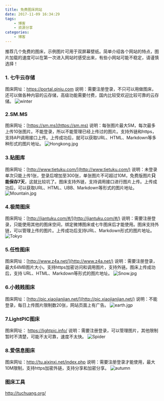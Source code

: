 ```yaml
---
title: 免费图床网站
date: 2017-11-09 16:34:29
tags:
    - 博客
    - 资源分享
categories:
    - 博客
---
```


推荐几个免费的图床，示例图片可用于双屏幕壁纸。简单介绍各个网站的特点，图片加载的速度可以在第一次进入网站时感受出来，有些小网站可能不稳定，请谨慎选择！

<!-- more -->

### 1. 七牛云存储

图床网址：https://portal.qiniu.com
说明：需要注册登录，不只可以用做图床，还可以做各种内容的云存储，高级功能需要付费，国内比较受欢迎比较可靠的云存储。
![winter](http://oz572ikp2.bkt.clouddn.com/seasons___winter_by__kol.jpg)

### 2.SM.MS

图床网址：[https://sm.ms](https://sm.ms)
说明：每张图片最大5M，每次最多上传10张图片。不能登录，所以不能管理已经上传过的图片。支持外链和https，支持API调用接口上传。上传成功后，就可以获取URL、HTML、Markdown等多种形式的图片地址。
![Hongkong.jpg](https://i.loli.net/2017/11/13/5a092e5974d41.jpg)

### 3.贴图库

图床网址：[http://www.tietuku.com/](http://www.tietuku.com/)
说明：未登录单次只能上传1张，登录后增加至300张，单张图片不可超过10M，免费版图片**只能保存7天**，这就比较坑了。图床支持外链，支持调用接口进行图片上传。上传成功后，可以获取URL、HTML、UBB、Markdown等形式的图片地址。
![Mountain.jpg](http://i4.bvimg.com/618166/426af75851b1f073.jpg)

### 4.极简图床

图床网址：[http://jiantuku.com/#/](http://jiantuku.com/#/)
说明：需要注册登录，只能使用其他的图床空间，绑定微博图床或七牛图床后才能使用。图床支持外链，可以管理上传的图片。上传成功后支持URL、Markdown形式的图片地址。
![Tokyo](https://ws1.sinaimg.cn/large/83a885a1ly1flggl9aannj22ao0lc7i7.jpg)

### 5.任性图床

图床网址：[http://www.z4a.net/](http://www.z4a.net/)
说明：需要注册登录，最大64MB图片大小。支持https加密访问和调用图片，支持外链。图床上传成功后，支持 URL、HTML、Markdown等形式的图片地址。
![Snow.jpg](https://www.z4a.net/images/2017/11/13/Dual-Screen-Snow-Plains-2880x900.jpg)

### 6.小贱贱图床

图床网址：[http://pic.xiaojianjian.net/](http://pic.xiaojianjian.net/)
说明：不能登录，每日上传图片限制数20张，网站页面上有广告。
![earth.jgp](http://ww3.sinaimg.cn/large/0060lm7Tly1flghut4fazj31kw0mrwlh.jpg)

### 7.LightPIC图床

图床网址： https://lightpic.info/
说明：需要注册登录，可以管理图片，其他限制暂时不清楚，可能不太可靠，速度不太快。
![Spider](https://public.lightpic.info/image/D883_5A0948F30.jpg)

### 8.爱信息图床

图床网址：http://tu.aixinxi.net/index.php
说明：需要注册登录才能使用，最大10M限制，支持https加密外链，支持分享和加密分享。
![autumn](http://tu-img-1.aixinxi.net/o_1buq5qqc11hvo15pq1cle14h21o1ja.jpg)

### 图床工具

http://tuchuang.org/